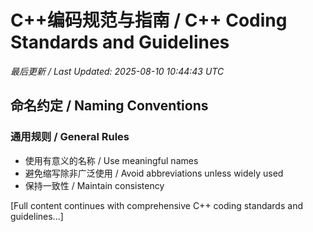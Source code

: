 # C++编码规范与指南 / C++ Coding Standards and Guidelines

*最后更新 / Last Updated: 2025-08-10 10:44:43 UTC*

## 命名约定 / Naming Conventions

### 通用规则 / General Rules
- 使用有意义的名称 / Use meaningful names
- 避免缩写除非广泛使用 / Avoid abbreviations unless widely used
- 保持一致性 / Maintain consistency

[Full content continues with comprehensive C++ coding standards and guidelines...]